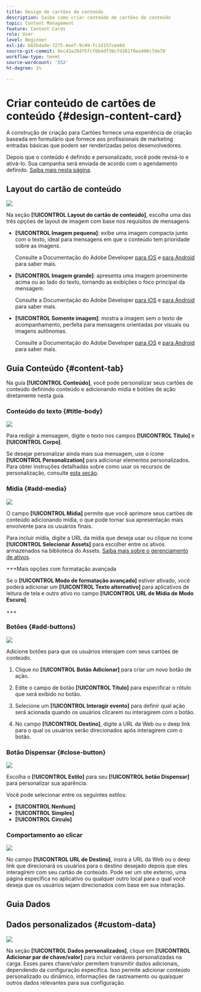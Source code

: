 ```yaml
---
title: Design de cartões de conteúdo
description: Saiba como criar conteúdo de cartões de conteúdo
topic: Content Management
feature: Content Cards
role: User
level: Beginner
exl-id: b83bdade-7275-4eef-9c49-fc1d157cee0d
source-git-commit: 0ec43a204f5fcf0bddf38cfd381f0ea496c7de70
workflow-type: tm+mt
source-wordcount: '552'
ht-degree: 1%

---
```


# Criar conteúdo de cartões de conteúdo {#design-content-card}

A construção de criação para Cartões fornece uma experiência de criação baseada em formulário que fornece aos profissionais de marketing entradas básicas que podem ser renderizadas pelos desenvolvedores.

Depois que o conteúdo é definido e personalizado, você pode revisá-lo e ativá-lo. Sua campanha será enviada de acordo com o agendamento definido. [Saiba mais nesta página](../campaigns/review-activate-campaign.md).

## Layout do cartão de conteúdo

![](assets/content-card-image.png)

Na seção **[!UICONTROL Layout do cartão de conteúdo]**, escolha uma das três opções de layout de imagem com base nos requisitos de mensagens.

* **[!UICONTROL Imagem pequena]**: exibe uma imagem compacta junto com o texto, ideal para mensagens em que o conteúdo tem prioridade sobre as imagens.

  Consulte a Documentação do Adobe Developer [para iOS](https://developer.adobe.com/client-sdks/edge/adobe-journey-optimizer/content-card-ui/iOS/templates/smallimage-template/) e [para Android](https://developer.adobe.com/client-sdks/edge/adobe-journey-optimizer/content-card-ui/Android/public-classes/state/smallimagecarduistate/) para saber mais.

* **[!UICONTROL Imagem grande]**: apresenta uma imagem proeminente acima ou ao lado do texto, tornando as exibições o foco principal da mensagem.

  Consulte a Documentação do Adobe Developer [para iOS](https://developer.adobe.com/client-sdks/edge/adobe-journey-optimizer/content-card-ui/iOS/templates/largeimage-template/) e [para Android](https://developer.adobe.com/client-sdks/edge/adobe-journey-optimizer/content-card-ui/Android/public-classes/state/largeimagecarduistate/) para saber mais.

* **[!UICONTROL Somente imagem]**: mostra a imagem sem o texto de acompanhamento, perfeita para mensagens orientadas por visuais ou imagens autônomas.

  Consulte a Documentação do Adobe Developer [para iOS](https://developer.adobe.com/client-sdks/edge/adobe-journey-optimizer/content-card-ui/iOS/templates/imageonly-template/) e [para Android](https://developer.adobe.com/client-sdks/edge/adobe-journey-optimizer/content-card-ui/Android/public-classes/state/imageonlycarduistate/) para saber mais.

## Guia Conteúdo {#content-tab}

Na guia **[!UICONTROL Conteúdo]**, você pode personalizar seus cartões de conteúdo definindo conteúdo e adicionando mídia e botões de ação diretamente nesta guia.

### Conteúdo do texto {#title-body}

![](assets/content-card-design-2.png)

Para redigir a mensagem, digite o texto nos campos **[!UICONTROL Título]** e **[!UICONTROL Corpo]**.

Se desejar personalizar ainda mais sua mensagem, use o ícone **[!UICONTROL Personalization]** para adicionar elementos personalizados. Para obter instruções detalhadas sobre como usar os recursos de personalização, consulte [esta seção](../personalization/personalize.md).

### Mídia {#add-media}

![](assets/content-card-design-3.png)

O campo **[!UICONTROL Mídia]** permite que você aprimore seus cartões de conteúdo adicionando mídia, o que pode tornar sua apresentação mais envolvente para os usuários finais.

Para incluir mídia, digite a URL da mídia que deseja usar ou clique no ícone **[!UICONTROL Selecionar Assets]** para escolher entre os ativos armazenados na biblioteca do Assets. [Saiba mais sobre o gerenciamento de ativos](../integrations/assets.md).

+++Mais opções com formatação avançada

Se o **[!UICONTROL Modo de formatação avançado]** estiver ativado, você poderá adicionar um **[!UICONTROL Texto alternativo]** para aplicativos de leitura de tela e outro ativo no campo **[!UICONTROL URL de Mídia de Modo Escuro]**.

+++

### Botões {#add-buttons}

![](assets/content-card-design-4.png)

Adicione botões para que os usuários interajam com seus cartões de conteúdo.

1. Clique no **[!UICONTROL Botão Adicionar]** para criar um novo botão de ação.

1. Edite o campo de botão **[!UICONTROL Título]** para especificar o rótulo que será exibido no botão.

1. Selecione um **[!UICONTROL Interagir evento]** para definir qual ação será acionada quando os usuários clicarem ou interagirem com o botão.

1. No campo **[!UICONTROL Destino]**, digite a URL da Web ou o deep link para o qual os usuários serão direcionados após interagirem com o botão.

<!--
+++More options with advanced formatting

If the **[!UICONTROL Advanced formatting mode]** is switched on, you can choose for your **[!UICONTROL Buttons]**:

* the **[!UICONTROL Font]**
* the **[!UICONTROL Pt size]**
* the **[!UICONTROL Font Color]**
* the **[!UICONTROL Alignment]**

+++
-->

### Botão Dispensar {#close-button}

![](assets/content-card-design-1.png)

Escolha o **[!UICONTROL Estilo]** para seu **[!UICONTROL botão Dispensar]** para personalizar sua aparência.

Você pode selecionar entre os seguintes estilos:

* **[!UICONTROL Nenhum]**
* **[!UICONTROL Simples]**
* **[!UICONTROL Círculo]**



<!--
+++More options with advanced formatting

If the **[!UICONTROL Advanced formatting mode]** is switched on, you can choose for your **[!UICONTROL Header]** and **[!UICONTROL Body]**:

* the **[!UICONTROL Font]**
* the **[!UICONTROL Pt size]**
* the **[!UICONTROL Font Color]**
* the **[!UICONTROL Alignment]**
+++
-->



### Comportamento ao clicar

![](assets/content-card-design-5.png)

No campo **[!UICONTROL URL de Destino]**, insira a URL da Web ou o deep link que direcionará os usuários para o destino desejado depois que eles interagirem com seu cartão de conteúdo. Pode ser um site externo, uma página específica no aplicativo ou qualquer outro local para o qual você deseja que os usuários sejam direcionados com base em sua interação.

## Guia Dados

## Dados personalizados {#custom-data}

![](assets/content-card-design-6.png)

Na seção **[!UICONTROL Dados personalizados]**, clique em **[!UICONTROL Adicionar par de chave/valor]** para incluir variáveis personalizadas na carga. Esses pares chave/valor permitem transmitir dados adicionais, dependendo da configuração específica. Isso permite adicionar conteúdo personalizado ou dinâmico, informações de rastreamento ou quaisquer outros dados relevantes para sua configuração.
